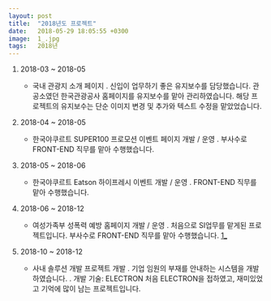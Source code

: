 ```yaml
---
layout: post
title:  "2018년도 프로젝트"
date:   2018-05-29 18:05:55 +0300
image:  1_.jpg
tags:   2018년
---
```

1. 2018-03 ~ 2018-05
   - 국내 관광지 소개 페이지
    . 신입이 업무하기 좋은 유지보수를 담당했습니다. 
      관공소였던 한국관광공사 홈페이지를 유지보수를 맡아 관리하였습니다.
      해당 프로젝트의 유지보수는 단순 이미지 변경 및 추가와 텍스트 수정을 맡았었습니다.

2. 2018-04 ~ 2018-05
   - 한국야쿠르트 SUPER100 프로모션 이벤트 페이지 개발 / 운영
    . 부사수로 FRONT-END 직무를 맡아 수행했습니다.
     
3. 2018-05 ~ 2018-06
   - 한국야쿠르트 Eatson 하이프레시 이벤트 개발 / 운영
    . FRONT-END 직무를 맡아 수행했습니다.
    
4. 2018-06 ~ 2018-12
   - 여성가족부 성폭력 예방 홈페이지 개발 / 운영
    . 처음으로 SI업무를 맡게된 프로젝트입니다. 
      부사수로 FRONT-END 직무를 맡아 수행했습니다.
[1_](C:\Users\billo\Desktop\1_.png)    
5. 2018-10 ~ 2018-12
   - 사내 솔루션 개발 프로젝트 개발
    . 기업 임원의 부재를 안내하는 시스템을 개발하였습니다.
    . 개발 기술: ELECTRON
      처음 ELECTRON을 접하였고, 재미있었고 기억에 많이 남는 프로젝트입니다.
      
